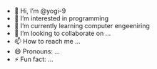 - 👋 Hi, I’m @yogi-9
- 👀 I’m interested in programming
- 🌱 I’m currently learning computer engeeniring
- 💞️ I’m looking to collaborate on ...
- 📫 How to reach me ...
- 😄 Pronouns: ...
- ⚡ Fun fact: ...

<!---
yogi-9/yogi-9 is a ✨ special ✨ repository because its `README.md` (this file) appears on your GitHub profile.
You can click the Preview link to take a look at your changes.
--->
